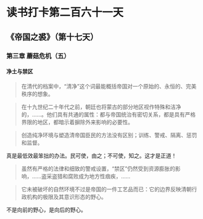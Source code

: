 读书打卡第二百六十一天
===

《帝国之裘》（第十七天）
---

### 第三章 蘑菇危机（五）

#### 净土与禁区

> 在清代的档案中，“清净”这个词最能概括帝国对一个原始的、永恒的、完美秩序的想象。

> 在十九世纪二十年代之前，朝廷也将蒙古的部分地区视作特殊和洁净的，……。他们具有共通的属性：都与帝国统治有密切关系，都是具有严格界限的地区，都暗示着摒除外来影响的必要性。

> 创造纯净环境与塑造清帝国臣民的方法没有区别；训练、警戒、隔离、惩罚和监督。

真是最低效最笨拙的办法。民可使，由之；不可使，知之。这才是正道！

> 虽然有严格的法律和细致的警戒设置，“禁区”仍然受到资源膨胀的影响，……盗采盗猎和腐败成为地方性痼疾，……

> 它未被破坏的自然环境不过是帝国的一件工艺品而已：它的边界反映清朝行政机构的极限及其意识形态的野心。

不是向前的野心，是向后的野心。